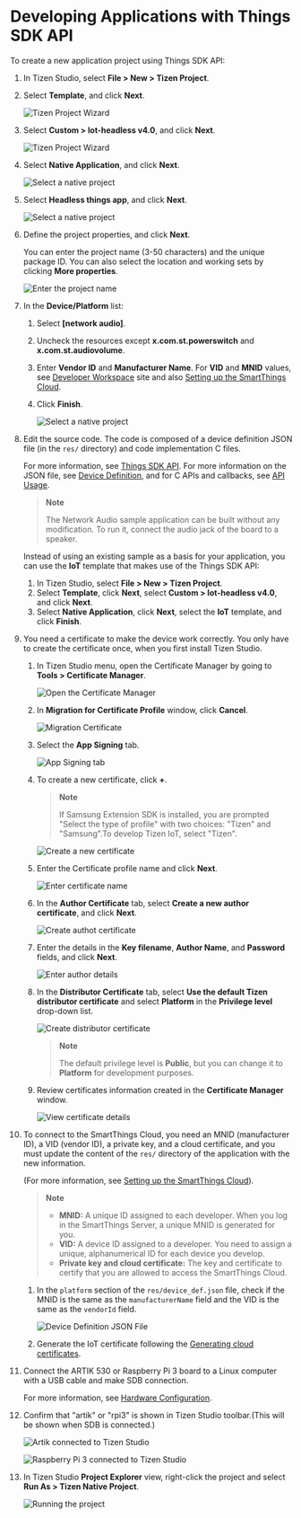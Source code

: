 # Developing Applications with Things SDK API

To create a new application project using Things SDK API:

1.  In Tizen Studio, select **File > New > Tizen Project**.
2.  Select **Template**, and click **Next**.

    ![Tizen Project Wizard](media/thingsapp_sample.png)

3.  Select **Custom > Iot-headless v4.0**, and click **Next**.

    ![Tizen Project Wizard](media/thingsapp_profile_select.png)

4.  Select **Native Application**, and click **Next**.

    ![Select a native project](media/thingsapp_native.png)

5.  Select **Headless things app**, and click **Next**.

    ![Select a native project](media/thingsapp_serviceapp.png)

6.  Define the project properties, and click **Next**.

    You can enter the project name (3-50 characters) and the unique package ID. You can also select the location and working sets by clicking **More properties**.

    ![Enter the project name](media/thingsapp_project_name.png)

7.  In the **Device/Platform** list:
    1.  Select **\[network audio\]**.
    2.  Uncheck the resources except **x.com.st.powerswitch** and **x.com.st.audiovolume**.
    3.  Enter **Vendor ID** and **Manufacturer Name**. For **VID** and **MNID** values, see [Developer Workspace](https://smartthings.developer.samsung.com) site and also [Setting up the SmartThings Cloud](things-cloud-setup.md).
    4.  Click **Finish**.

        ![Select a native project](media/codegen.png)

8.  Edit the source code. The code is composed of a device definition JSON file (in the `res/` directory) and code implementation C files.

    For more information, see [Things SDK API](../guides/things-api.md). For more information on the JSON file, see [Device Definition](../guides/things-api-device.md), and for C APIs and callbacks, see [API Usage](../guides/things-api-guide.md).

    > **Note**
    >
    > The Network Audio sample application can be built without any modification. To run it, connect the audio jack of the board to a speaker.

    Instead of using an existing sample as a basis for your application, you can use the **IoT** template that makes use of the Things SDK API:

    1.  In Tizen Studio, select **File > New > Tizen Project**.
    2.  Select **Template**, click **Next**, select **Custom > Iot-headless v4.0**, and click **Next**.
    3.  Select **Native Application**, click **Next**, select the **IoT** template, and click **Finish**.

9.  You need a certificate to make the device work correctly. You only have to create the certificate once, when you first install Tizen Studio.
    1.  In Tizen Studio menu, open the Certificate Manager by going to **Tools > Certificate Manager**.

        ![Open the Certificate Manager](media/certificate_manager.png)

    2.  In **Migration for Certificate Profile** window, click **Cancel**.

        ![Migration Certificate](media/cm_profile_select.png)

    3.  Select the **App Signing** tab.

        ![App Signing tab](media/cm_app_signing.png)

    4.  To create a new certificate, click **+**.

        <div class="note">

        > **Note**
        >
        > If Samsung Extension SDK is installed, you are prompted "Select the type of profile" with two choices: "Tizen" and "Samsung".To develop Tizen IoT, select "Tizen".

        ![Create a new certificate](media/cm_new.png)

    5.  Enter the Certificate profile name and click **Next**.

        ![Enter certificate name](media/cm_profile.png)

    6.  In the **Author Certificate** tab, select **Create a new author certificate**, and click **Next**.

        ![Create authot certificate](media/cm_new_author.png)

    7.  Enter the details in the **Key filename**, **Author Name**, and **Password** fields, and click **Next**.

        ![Enter author details](media/cm_author.png)

    8.  In the **Distributor Certificate** tab, select **Use the default Tizen distributor certificate** and select **Platform** in the **Privilege level** drop-down list.

        ![Create distributor certificate](media/cm_privilege.png)

        > **Note**
        >
        > The default privilege level is **Public**, but you can change it to **Platform** for development purposes.

    9.  Review certificates information created in the **Certificate Manager** window.

        ![View certificate details](media/cm_end.png)


10. To connect to the SmartThings Cloud, you need an MNID (manufacturer ID), a VID (vendor ID), a private key, and a cloud certificate, and you must update the content of the `res/` directory of the application with the new information.

    (For more information, see [Setting up the SmartThings Cloud](things-cloud-setup.md)).


    > **Note**
    >
    > -   **MNID:** A unique ID assigned to each developer. When you log in the SmartThings Server, a unique MNID is generated for you.
    > -   **VID:** A device ID assigned to a developer. You need to assign a unique, alphanumerical ID for each device you develop.
    > -   **Private key and cloud certificate:** The key and certificate to certify that you are allowed to access the SmartThings Cloud.

    1.  In the `platform` section of the `res/device_def.json` file, check if the MNID is the same as the `manufacturerName` field and the VID is the same as the `vendorId` field.

        ![Device Definition JSON File](media/device-definition-json-mnid-vid.png)

    2.  Generate the IoT certificate following the [Generating cloud certificates](things-cloud-setup.md#generating-cloud-certificates).


11. Connect the ARTIK 530 or Raspberry Pi 3 board to a Linux computer with a USB cable and make SDB connection.

    For more information, see [Hardware Configuration](hardware-configuration.md#artik).

12. Confirm that "artik" or "rpi3" is shown in Tizen Studio toolbar.(This will be shown when SDB is connected.)

    ![Artik connected to Tizen Studio](media/tizen_studio_artik.png)

    ![Raspberry Pi 3 connected to Tizen Studio](media/tizen_studio_rpi3.png)

13. In Tizen Studio **Project Explorer** view, right-click the project and select **Run As > Tizen Native Project**.

    ![Running the project](media/thingsapp_runas.png)
